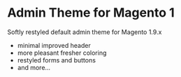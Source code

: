 # Admin Theme for Magento 1
Softly restyled default admin theme for Magento 1.9.x

- minimal improved header
- more pleasant fresher coloring
- restyled forms and buttons
- and more...
